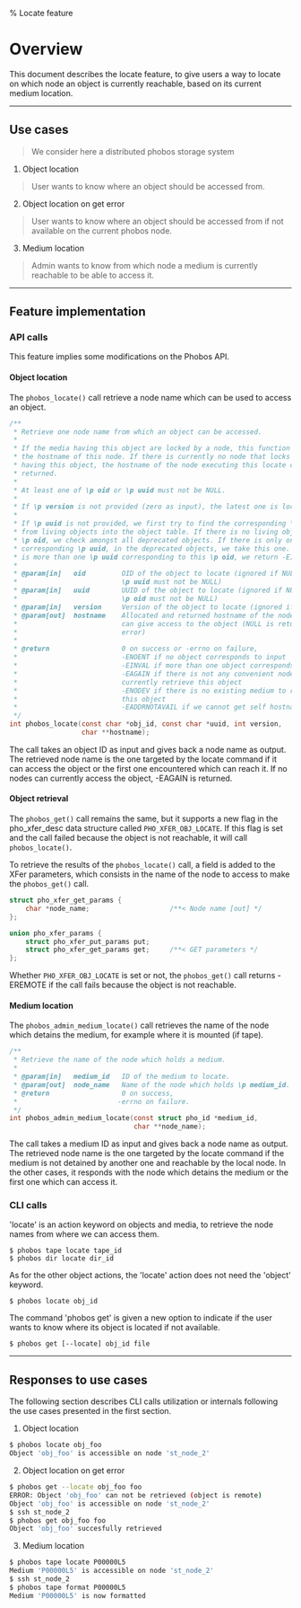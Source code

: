 % Locate feature

# Overview

This document describes the locate feature, to give users a way to locate on
which node an object is currently reachable, based on its current medium
location.

---

## Use cases
> We consider here a distributed phobos storage system

1. Object location

> User wants to know where an object should be accessed from.

2. Object location on get error

> User wants to know where an object should be accessed from if not available on
> the current phobos node.

3. Medium location

> Admin wants to know from which node a medium is currently reachable to be able
> to access it.

---

## Feature implementation

### API calls
This feature implies some modifications on the Phobos API.

#### Object location
The `phobos_locate()` call retrieve a node name which can be used to access an
object.

```c
/**
 * Retrieve one node name from which an object can be accessed.
 *
 * If the media having this object are locked by a node, this function returns
 * the hostname of this node. If there is currently no node that locks the media
 * having this object, the hostname of the node executing this locate call is
 * returned.
 *
 * At least one of \p oid or \p uuid must not be NULL.
 *
 * If \p version is not provided (zero as input), the latest one is located.
 *
 * If \p uuid is not provided, we first try to find the corresponding \p oid
 * from living objects into the object table. If there is no living object with
 * \p oid, we check amongst all deprecated objects. If there is only one
 * corresponding \p uuid, in the deprecated objects, we take this one. If there
 * is more than one \p uuid corresponding to this \p oid, we return -EINVAL.
 *
 * @param[in]   oid         OID of the object to locate (ignored if NULL and
 *                          \p uuid must not be NULL)
 * @param[in]   uuid        UUID of the object to locate (ignored if NULL and
 *                          \p oid must not be NULL)
 * @param[in]   version     Version of the object to locate (ignored if zero)
 * @param[out]  hostname    Allocated and returned hostname of the node which
 *                          can give access to the object (NULL is returned on
 *                          error)
 *
 * @return                  0 on success or -errno on failure,
 *                          -ENOENT if no object corresponds to input
 *                          -EINVAL if more than one object corresponds to input
 *                          -EAGAIN if there is not any convenient node to
 *                          currently retrieve this object
 *                          -ENODEV if there is no existing medium to retrieve
 *                          this object
 *                          -EADDRNOTAVAIL if we cannot get self hostname
 */
int phobos_locate(const char *obj_id, const char *uuid, int version,
                  char **hostname);
```

The call takes an object ID as input and gives back a node name as output. The
retrieved node name is the one targeted by the locate command if it can access
the object or the first one encountered which can reach it. If no nodes can
currently access the object, -EAGAIN is returned.

#### Object retrieval
The `phobos_get()` call remains the same, but it supports a new flag in the
pho_xfer_desc data structure called `PHO_XFER_OBJ_LOCATE`. If this flag is set
and the call failed because the object is not reachable, it will call
`phobos_locate()`.

To retrieve the results of the `phobos_locate()` call, a field is added to the
XFer parameters, which consists in the name of the node to access to make the
`phobos_get()` call.

```c
struct pho_xfer_get_params {
    char *node_name;                    /**< Node name [out] */
};

union pho_xfer_params {
    struct pho_xfer_put_params put;
    struct pho_xfer_get_params get;     /**< GET parameters */
};
```

Whether `PHO_XFER_OBJ_LOCATE` is set or not, the `phobos_get()` call returns
-EREMOTE if the call fails because the object is not reachable.

#### Medium location
The `phobos_admin_medium_locate()` call retrieves the name of the node which
detains the medium, for example where it is mounted (if tape).

```c
/**
 * Retrieve the name of the node which holds a medium.
 *
 * @param[in]   medium_id   ID of the medium to locate.
 * @param[out]  node_name   Name of the node which holds \p medium_id.
 * @return                  0 on success,
 *                         -errno on failure.
 */
int phobos_admin_medium_locate(const struct pho_id *medium_id,
                               char **node_name);
```

The call takes a medium ID as input and gives back a node name as output. The
retrieved node name is the one targeted by the locate command if the medium is
not detained by another one and reachable by the local node. In the other cases,
it responds with the node which detains the medium or the first one which can
access it.

### CLI calls
'locate' is an action keyword on objects and media, to retrieve the node names
from where we can access them.

```
$ phobos tape locate tape_id
$ phobos dir locate dir_id
```

As for the other object actions, the 'locate' action does not need the 'object'
keyword.

```
$ phobos locate obj_id
```

The command 'phobos get' is given a new option to indicate if the user wants to
know where its object is located if not available.

```
$ phobos get [--locate] obj_id file
```

---

## Responses to use cases
The following section describes CLI calls utilization or internals following the
use cases presented in the first section.

1. Object location

```sh
$ phobos locate obj_foo
Object 'obj_foo' is accessible on node 'st_node_2'
```

2. Object location on get error

```sh
$ phobos get --locate obj_foo foo
ERROR: Object 'obj_foo' can not be retrieved (object is remote)
Object 'obj_foo' is accessible on node 'st_node_2'
$ ssh st_node_2
$ phobos get obj_foo foo
Object 'obj_foo' succesfully retrieved
```

3. Medium location

```sh
$ phobos tape locate P00000L5
Medium 'P00000L5' is accessible on node 'st_node_2'
$ ssh st_node_2
$ phobos tape format P00000L5
Medium 'P00000L5' is now formatted
```

